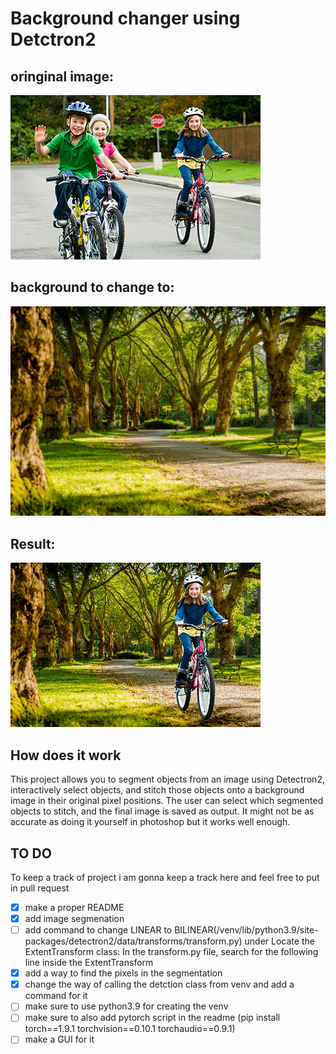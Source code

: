 # Background changer using Detctron2

## oringinal image:

![image](src/image.jpg)

## background to change to:

![background](src/park.jpg)

## Result:

![final](src/stitched_image_on_background.png)

## How does it work

This project allows you to segment objects from an image using Detectron2, interactively select objects, and stitch those objects onto a background image in their original pixel positions. The user can select which segmented objects to stitch, and the final image is saved as output. It might not be as accurate as doing it yourself in photoshop but it works well enough.

## TO DO

To keep a track of project i am gonna keep a track here and feel free to put in pull request



* [x] make a proper README
* [x] add image segmenation
* [ ] add command to change LINEAR to BILINEAR(/venv/lib/python3.9/site-packages/detectron2/data/transforms/transform.py) under Locate the ExtentTransform class: In the transform.py file, search for the following line inside the ExtentTransform
* [x] add a way to find the pixels in the segmentation
* [x] change the way of calling the detction class from venv and add a command for it
* [ ] make sure to use python3.9 for creating the venv
* [ ] make sure to also add pytorch script in the readme (pip install torch==1.9.1 torchvision==0.10.1 torchaudio==0.9.1)
* [ ] make a GUI for it
